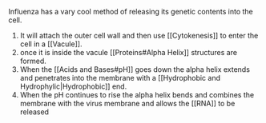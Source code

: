 Influenza has a vary cool method of releasing its genetic contents into the cell.
1. It will attach the outer cell wall and then use [[Cytokenesis]] to enter the cell in a [[Vacule]]. 
2. once it is inside the vacule [[Proteins#Alpha Helix]] structures are formed.
3. When the [[Acids and Bases#pH]] goes down the alpha helix extends and penetrates into the membrane with a [[Hydrophobic and Hydrophylic|Hydrophobic]] end. 
4. When the pH continues to rise the alpha helix bends and combines the membrane with the virus membrane and allows the [[RNA]] to be released
